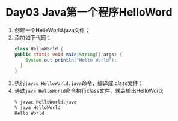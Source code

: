 # Day03 Java第一个程序HelloWord


1. 创建一个HelleWorld.java文件；
2. 添加如下代码：
    ```java
   class HelloWorld {
    public static void main(String[] args) {
        System.out.println("Hello World");
      }
   } 
    ```
3. 执行`javac HelloWorld.java`命令，编译成.class文件；
4. 通过`java HelloWorld`命令执行class文件，就会输出HelloWord;
   ```bash  
   % javac HelloWorld.java 
   % java HelloWorld
   Hello World
   ```